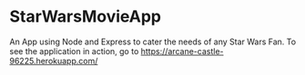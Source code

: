 # StarWarsMovieApp
An App using Node and Express to cater the needs of any Star Wars Fan. To see the application in action, 
go to https://arcane-castle-96225.herokuapp.com/
